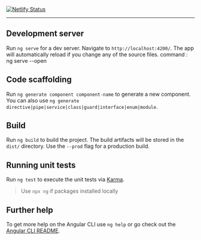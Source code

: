 [![Netlify Status](https://api.netlify.com/api/v1/badges/e2e4fc71-ee1f-423e-8ac0-c774f22cf542/deploy-status)](https://app.netlify.com/sites/lucid-minsky-54b670/deploys)

---

## Development server

Run `ng serve` for a dev server. Navigate to `http://localhost:4200/`. The app will automatically reload if you change any of the source files.
command : ng serve --open

## Code scaffolding

Run `ng generate component component-name` to generate a new component. You can also use `ng generate directive|pipe|service|class|guard|interface|enum|module`.

## Build

Run `ng build` to build the project. The build artifacts will be stored in the `dist/` directory. Use the `--prod` flag for a production build.

## Running unit tests

Run `ng test` to execute the unit tests via [Karma](https://karma-runner.github.io).

> Use `npx ng` if packages installed locally

## Further help


To get more help on the Angular CLI use `ng help` or go check out the [Angular CLI README](https://github.com/angular/angular-cli/blob/master/README.md).
